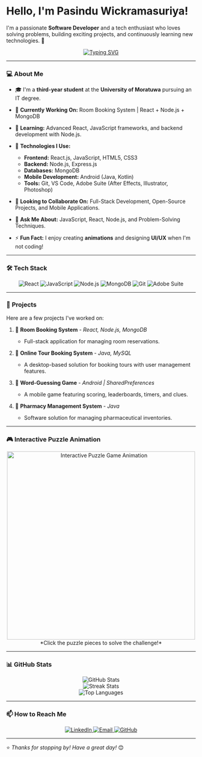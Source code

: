 # Hello, I'm **Pasindu Wickramasuriya**! 

I'm a passionate **Software Developer** and a tech enthusiast who loves solving problems, building exciting projects, and continuously learning new technologies. 🚀

<p align="center">
   <a href="https://github.com/pasinduwickramasuriya">
      <img src="https://readme-typing-svg.demolab.com?font=Fira+Code&weight=500&size=24&pause=1000&center=true&vCenter=true&width=600&lines=Welcome+to+my+GitHub!+👋;Pasindu+Wickramasuriya;Always+Coding+Something+Awesome!;Open+to+Collaboration+and+Internships!" alt="Typing SVG"/>
   </a>
</p>

---

### 💻 **About Me**

- 🎓 I'm a **third-year student** at the **University of Moratuwa** pursuing an IT degree.
- 🔭 **Currently Working On:** Room Booking System | React + Node.js + MongoDB
- 🌱 **Learning:** Advanced React, JavaScript frameworks, and backend development with Node.js.
- 📘 **Technologies I Use:**
   - **Frontend:** React.js, JavaScript, HTML5, CSS3
   - **Backend:** Node.js, Express.js
   - **Databases:** MongoDB
   - **Mobile Development:** Android (Java, Kotlin)
   - **Tools:** Git, VS Code, Adobe Suite (After Effects, Illustrator, Photoshop)

- 👯 **Looking to Collaborate On:** Full-Stack Development, Open-Source Projects, and Mobile Applications.
- 💬 **Ask Me About:** JavaScript, React, Node.js, and Problem-Solving Techniques.
- ⚡ **Fun Fact:** I enjoy creating **animations** and designing **UI/UX** when I'm not coding!

---

### 🛠 **Tech Stack**

<p align="center">
   <img src="https://img.shields.io/badge/Code-React-blue?style=flat-square&logo=react&logoColor=white" alt="React"/>
   <img src="https://img.shields.io/badge/Code-JavaScript-yellow?style=flat-square&logo=javascript&logoColor=white" alt="JavaScript"/>
   <img src="https://img.shields.io/badge/Backend-Node.js-green?style=flat-square&logo=node.js&logoColor=white" alt="Node.js"/>
   <img src="https://img.shields.io/badge/Database-MongoDB-lightgreen?style=flat-square&logo=mongodb&logoColor=white" alt="MongoDB"/>
   <img src="https://img.shields.io/badge/Tools-Git-red?style=flat-square&logo=git&logoColor=white" alt="Git"/>
   <img src="https://img.shields.io/badge/Design-Adobe%20Suite-orange?style=flat-square&logo=adobe&logoColor=white" alt="Adobe Suite"/>
</p>

---

### 🚀 **Projects**

Here are a few projects I've worked on:

1. 🌟 **Room Booking System** - *React, Node.js, MongoDB*
   - Full-stack application for managing room reservations.

2. 🌟 **Online Tour Booking System** - *Java, MySQL*
   - A desktop-based solution for booking tours with user management features.

3. 🌟 **Word-Guessing Game** - *Android | SharedPreferences*
   - A mobile game featuring scoring, leaderboards, timers, and clues.

4. 🌟 **Pharmacy Management System** - *Java*
   - Software solution for managing pharmaceutical inventories.

---

### 🎮 **Interactive Puzzle Animation**
<p align="center">
   <a href="https://github.com/pasinduwickramasuriya">
      <img src="https://user-images.githubusercontent.com/12345678/animation_example.gif" alt="Interactive Puzzle Game Animation" width="500"/>
   </a>
   <br>
   *Click the puzzle pieces to solve the challenge!*
</p>

---

### 📊 **GitHub Stats**

<p align="center">
   <img src="https://github-readme-stats.vercel.app/api?username=pasinduwickramasuriya&show_icons=true&theme=tokyonight&count_private=true" alt="GitHub Stats"/>
   <br>
   <img src="https://github-readme-streak-stats.herokuapp.com/?user=pasinduwickramasuriya&theme=tokyonight" alt="Streak Stats"/>
   <br>
   <img src="https://github-readme-stats.vercel.app/api/top-langs/?username=pasinduwickramasuriya&layout=compact&theme=tokyonight&langs_count=6" alt="Top Languages"/>
</p>

---

### 📫 **How to Reach Me**

<p align="center">
   <a href="https://www.linkedin.com/in/pasindu-sadhanjana-829869292">
      <img src="https://img.shields.io/badge/LinkedIn-Connect-blue?style=for-the-badge&logo=linkedin" alt="LinkedIn"/>
   </a>
   <a href="mailto:pasindusadanjana17@gmail.com">
      <img src="https://img.shields.io/badge/Email-Send%20a%20Message-red?style=for-the-badge&logo=gmail" alt="Email"/>
   </a>
   <a href="https://github.com/pasinduwickramasuriya">
      <img src="https://img.shields.io/badge/GitHub-Follow-black?style=for-the-badge&logo=github" alt="GitHub"/>
   </a>
</p>

---

⭐ *Thanks for stopping by! Have a great day!* 😊
